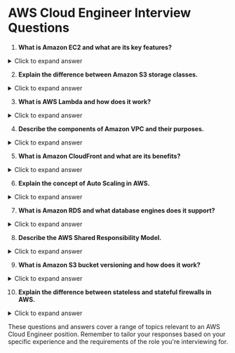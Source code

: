 
# AWS Cloud Engineer Interview Questions

1. **What is Amazon EC2 and what are its key features?**

<details>
<summary>Click to expand answer</summary>

Amazon EC2 (Elastic Compute Cloud) is a web service that provides resizable compute capacity in the cloud. Key features include:

- Scalability: Easily scale up or down based on computing requirements
- Flexibility: Choose from various instance types optimized for different use cases
- Cost-effective: Pay only for the compute capacity you use
- Security: Integrated with Amazon VPC for network isolation
- Elasticity: Automatically increase or decrease capacity based on conditions you define
- Reliability: Spread instances across multiple Availability Zones for high availability

</details>

2. **Explain the difference between Amazon S3 storage classes.**

<details>
<summary>Click to expand answer</summary>

Amazon S3 offers several storage classes optimized for different use cases:

1. S3 Standard: For frequently accessed data
2. S3 Intelligent-Tiering: Automatically moves data between two access tiers based on changing access patterns
3. S3 Standard-IA (Infrequent Access): For long-lived, but less frequently accessed data
4. S3 One Zone-IA: Similar to Standard-IA, but stores data in a single AZ
5. S3 Glacier: Low-cost storage class for data archiving
6. S3 Glacier Deep Archive: Lowest-cost storage class for long-term retention

The main differences are in availability, durability, retrieval times, and cost.

</details>

3. **What is AWS Lambda and how does it work?**

<details>
<summary>Click to expand answer</summary>

AWS Lambda is a serverless compute service that runs your code in response to events and automatically manages the underlying compute resources. Here's how it works:

1. You upload your code to Lambda
2. You set up your code to trigger from other AWS services, HTTP endpoints, or mobile apps
3. Lambda runs your code only when triggered, using only the compute resources needed
4. You pay only for the compute time you use

Key features:
- Supports multiple programming languages
- Automatic scaling
- Integrates with many AWS services
- Built-in fault tolerance
- Pay-per-use pricing model

</details>

4. **Describe the components of Amazon VPC and their purposes.**

<details>
<summary>Click to expand answer</summary>

Amazon VPC (Virtual Private Cloud) components include:

1. Subnet: A range of IP addresses in your VPC
2. Route Table: Contains rules to determine where network traffic is directed
3. Internet Gateway: Allows communication between VPC and the Internet
4. NAT Gateway: Allows private subnet resources to access the Internet
5. Security Group: Acts as a virtual firewall for EC2 instances
6. Network ACL: Acts as a firewall for associated subnets
7. VPC Peering: Allows you to connect one VPC with another via a direct network route
8. VPN Connection: Connects your VPC to your on-premises network
9. Elastic IP: A static, public IPv4 address designed for dynamic cloud computing

These components work together to create a secure and isolated network environment in the cloud.

</details>

5. **What is Amazon CloudFront and what are its benefits?**

<details>
<summary>Click to expand answer</summary>

Amazon CloudFront is a content delivery network (CDN) service that securely delivers data, videos, applications, and APIs to customers globally with low latency and high transfer speeds. Benefits include:

1. Improved Performance: Delivers content from edge locations closest to the user
2. Security: Integrates with AWS Shield for DDoS protection
3. Programmability: Supports serverless computing with Lambda@Edge
4. Cost-effective: Pay only for the content you deliver through the network
5. Easy to use: Can be set up in minutes and easily integrated with other AWS services
6. Global Reach: Utilizes a worldwide network of edge locations
7. Deep integration with AWS: Works seamlessly with services like S3, EC2, ELB, and Route 53

</details>

6. **Explain the concept of Auto Scaling in AWS.**

<details>
<summary>Click to expand answer</summary>

Auto Scaling in AWS is a feature that automatically adjusts the number of EC2 instances in a group based on application demand. Key aspects include:

1. Scaling Policies: Define how to scale (e.g., based on CPU utilization, network traffic)
2. Launch Configuration/Template: Specifies the EC2 instance configuration for the group
3. Auto Scaling Group: Defines the minimum, maximum, and desired capacity of instances
4. Cooldown Period: Prevents Auto Scaling from launching or terminating additional instances before previous scaling activity takes effect
5. Health Checks: Ensures that instances in the group are healthy

Benefits:
- Better fault tolerance
- Improved availability
- Cost optimization
- Better user experience during traffic spikes

</details>

7. **What is Amazon RDS and what database engines does it support?**

<details>
<summary>Click to expand answer</summary>

Amazon RDS (Relational Database Service) is a managed database service that makes it easier to set up, operate, and scale a relational database in the cloud. It supports the following database engines:

1. Amazon Aurora (MySQL and PostgreSQL-compatible)
2. MySQL
3. MariaDB
4. PostgreSQL
5. Oracle
6. Microsoft SQL Server

Key features of RDS:
- Automated patching
- Backups and restore
- Monitoring and metrics
- Multi-AZ deployments for high availability
- Read replicas for improved read performance
- Encryption at rest and in transit

</details>

8. **Describe the AWS Shared Responsibility Model.**

<details>
<summary>Click to expand answer</summary>

The AWS Shared Responsibility Model defines the distribution of responsibilities between AWS and the customer for security and compliance.

AWS responsibilities ("Security of the Cloud"):
- Physical security of data centers
- Hardware and software infrastructure
- Network infrastructure
- Virtualization infrastructure

Customer responsibilities ("Security in the Cloud"):
- Data encryption
- Platform, applications, identity and access management
- Operating system configuration
- Network and firewall configuration
- Client-side data encryption and data integrity authentication
- Server-side encryption (file system and/or data)

The specific responsibilities vary depending on the services used. For example, for EC2, customers are responsible for guest OS patching, while for managed services like RDS, AWS handles this.

</details>

9. **What is Amazon S3 bucket versioning and how does it work?**

<details>
<summary>Click to expand answer</summary>

Amazon S3 bucket versioning is a feature that keeps multiple variants of an object in the same bucket. It provides the following capabilities:

1. Preserve, retrieve, and restore every version of every object stored in a bucket
2. Recover objects from accidental deletion or overwrite

How it works:
- When enabled, versioning stores all versions of an object, including all writes and deletes
- Each version is given a unique version ID
- The latest version is always returned when requesting an object, unless a specific version is requested
- Deleting an object doesn't remove it permanently, but adds a delete marker
- Previous versions can be restored by deleting the delete marker

Benefits:
- Data protection against accidental deletions or overwrites
- Data retention for compliance requirements
- Ability to retrieve and restore previous versions of objects

Note that enabling versioning will increase storage costs as you're storing multiple copies of objects.

</details>

10. **Explain the difference between stateless and stateful firewalls in AWS.**

<details>
<summary>Click to expand answer</summary>

In AWS, stateless and stateful firewalls are implemented through Network Access Control Lists (NACLs) and Security Groups, respectively.

Stateless Firewall (NACL):
- Operates at the subnet level
- Evaluates each packet in isolation, without considering the packet's relationship to previous traffic
- Rules are processed in order, with the lowest numbered rule taking precedence
- Must specify both inbound and outbound rules explicitly
- Can explicitly allow and deny traffic

Stateful Firewall (Security Group):
- Operates at the instance level
- Maintains awareness of the state of network connections
- Automatically allows return traffic for allowed inbound traffic
- All rules are evaluated before deciding whether to allow traffic
- Can only allow traffic; implicit deny for anything not explicitly allowed
- Remembers previous decisions for a period of time

In general, Security Groups are easier to manage and are sufficient for most use cases, while NACLs provide an additional layer of security when needed.

</details>

These questions and answers cover a range of topics relevant to an AWS Cloud Engineer position. Remember to tailor your responses based on your specific experience and the requirements of the role you're interviewing for.
